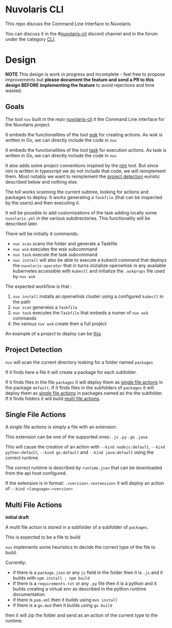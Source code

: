 <!--
  ~ Licensed to the Apache Software Foundation (ASF) under one
  ~ or more contributor license agreements.  See the NOTICE file
  ~ distributed with this work for additional information
  ~ regarding copyright ownership.  The ASF licenses this file
  ~ to you under the Apache License, Version 2.0 (the
  ~ "License"); you may not use this file except in compliance
  ~ with the License.  You may obtain a copy of the License at
  ~
  ~   http://www.apache.org/licenses/LICENSE-2.0
  ~
  ~ Unless required by applicable law or agreed to in writing,
  ~ software distributed under the License is distributed on an
  ~ "AS IS" BASIS, WITHOUT WARRANTIES OR CONDITIONS OF ANY
  ~ KIND, either express or implied.  See the License for the
  ~ specific language governing permissions and limitations
  ~ under the License.
  ~
-->
# Nuvolaris CLI

This repo discuss the Command Line Interface to Nuvolaris.

You can discuss it in the #[nuvolaris-cli](https://discord.gg/JWqFJJfvED) discord channel and in the forum under the category [CLI](https://github.com/nuvolaris/nuvolaris/discussions/categories/cli).

# Design

**NOTE** This design is work in progress and incomplete - feel free to propose improvements but **please document the feature and send a PR to this design BEFORE implementing the feature** to avoid rejections and time wasted.

## Goals

The tool `nuv` built in the repo [nuvolaris-cli](https://github.com/nuvolaris/nuvolaris-cli) it the Command Line interface for the Nuvolaris project.

It embeds the functionalities of the tool [wsk](https://github.com/apache/openwhisk-cli) for creating actions. As wsk is written in Go, we can directly include the code in `nuv`

It embeds the functionalities of the tool [task](https://taskfile.dev) for execution actions. As task is written in Go, we can directly include the code in `nuv`

It also adds some project conventions inspired by the [nim](https://github.com/nimbella/nimbella-cli) tool. But since nim is written in typescript we do not include that code, we will reimplement them. Most notably we want to reimplement the [project detection](#project-detection) euristic described below and nothing else.

The toll works scanning the current subtree, looking for actions and packages to deploy. It works generating a `Taskfile` (that can be inspected by the users) and then executing it.

It will be possible to add customizations of the task adding locally some `nuvolaris.yml` in the various subdirectories. This functionality will be described later.

There will be initially 4 commands:

- `nuv scan` scans the folder and generate a Taskfile 
- `nuv wsk` executes the wsk subcommand
- `nuv task` execute the task subcommand
- `nuv install` will also be able to execute a kubectl command that deploys the `nuvolaris-operator` that in turns inizialize openwhisk in any available kubernetes accessible with `kubectl` and initialize the `.wskprops` file used by `nuv wsk`

The expected workflow is that :
1. `nuv install` installs an openwhisk cluster using a configured `kubectl` in the path
2. `nuv scan` generates a `Taskfile`
3. `nuv task` executes the `Taskfile` that embeds a numer of `nuv wsk` commands
4. the various `nuv wsk` create then a full project

An example of a project to deploy can be [this](https://github.com/pagopa/io-sdk/tree/master/admin)

## Project Detection
`nuv` will scan the current directory looking for a folder named `packages` 

If it finds here a file it will create a package for each subfolder.

If it finds files in the file `packages` it will deploy them as [single file actions](#single-file-actions) in the package `default`. If it finds files in the subfolders of `packages` it will deploy them as  [single file actions](#single-file-actions) in packages named as the the subfolder. If it finds folders it will build [multi file actions](#multi-file-actions).

## Single File Actions

A single file actions is simply a file with an extension.

This extension can be one of the supported ones: `.js`  `.py` `.go` `.java` 

This will cause the creation of an action with `--kind nodejs:default`, `--kind python:default`, `--kind go:default` and `--kind java:default` using the correct runtime.

The correct runtime is  described by `runtime.json` that can be downloaded from the api host configured.

If the extension is in format:  `.<version>.<extension>` it will deploy an action of  `--kind <language>:<version>`

## Multi File Actions

**initial draft**

A multi file action is stored in a subfolder of a subfolder of `packages`.

This is expected to be a file to build

`nuv` implements some heuristics to decide the correct type of the file to build.

Currently:

- if there is a `package.json`  or any `js` field in the folder then it is  `.js` and it builds with `npm install ; npm build`
- if there is a `requirements.txt` or any `.py` file then it is a python and it builds creating a virtual env as described in the python runtime documentation
- if there is `pom.xml` then it builds using `mvn install`
- if there is a `go.mod` then it builds using `go build`

then it will zip the folder and send as an action of the current type to the runtime.





